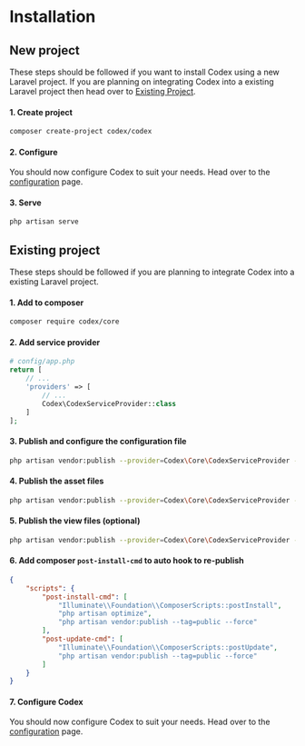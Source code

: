 <!---
title: Installation
subtitle: Getting started
-->


# Installation


## New project
These steps should be followed if you want to install Codex using a new Laravel project. 
If you are planning on integrating Codex into a existing Laravel project then head over to [Existing Project](#existing-project).

#### 1. Create project
```bash
composer create-project codex/codex
```

#### 2. Configure
You should now configure Codex to suit your needs. Head over to the [configuration](configuration.md) page.

#### 3. Serve
```bash
php artisan serve
```




## Existing project
These steps should be followed if you are planning to integrate Codex into a existing Laravel project.

#### 1. Add to composer
```bash
composer require codex/core
```

#### 2. Add service provider
```php
# config/app.php
return [
    // ...
    'providers' => [
        // ...
        Codex\CodexServiceProvider::class
    ]
];
```

#### 3. Publish and configure the configuration file
```bash
php artisan vendor:publish --provider=Codex\Core\CodexServiceProvider --tag=config
```

#### 4. Publish the asset files
```bash
php artisan vendor:publish --provider=Codex\Core\CodexServiceProvider --tag=public
```
        
#### 5. Publish the view files (optional)        
```bash
php artisan vendor:publish --provider=Codex\Core\CodexServiceProvider --tag=views
```

#### 6. Add composer `post-install-cmd` to auto hook to re-publish 
```json
{ 
    "scripts": {
        "post-install-cmd": [
            "Illuminate\\Foundation\\ComposerScripts::postInstall",
            "php artisan optimize",
            "php artisan vendor:publish --tag=public --force"
        ],
        "post-update-cmd": [
            "Illuminate\\Foundation\\ComposerScripts::postUpdate",
            "php artisan vendor:publish --tag=public --force"
        ]
    }
}
```

#### 7. Configure Codex
You should now configure Codex to suit your needs. Head over to the [configuration](configuration.md) page.
